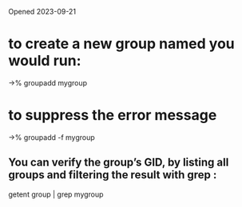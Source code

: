 Opened 2023-09-21

# to create a new group named <mygroup> you would run:

->% groupadd mygroup

# to suppress the error message

->% groupadd -f mygroup

## You can verify the group’s GID, by listing all groups and filtering the result with grep :

getent group | grep mygroup
